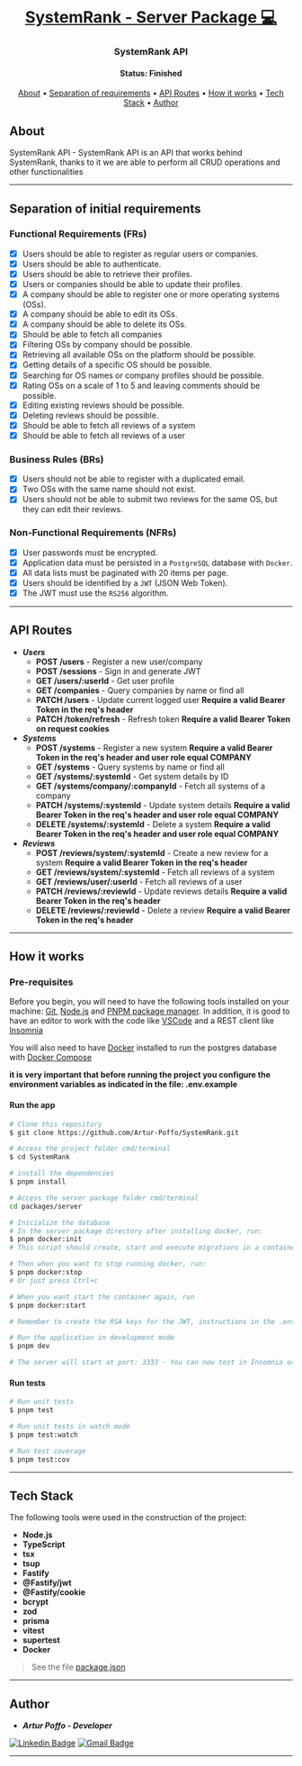<h1 align="center">
  <a href="#">SystemRank - Server Package 💻</a>
</h1>

<h3 align="center">
  SystemRank API
</h3>

<h4 align="center"> 
	 Status: Finished
</h4>

<p align="center">
 <a href="#about">About</a> •
 <a href="#separation-of-initial-requirements">Separation of requirements</a> •
 <a href="#api-routes">API Routes</a> • 
 <a href="#how-it-works">How it works</a> • 
 <a href="#tech-stack">Tech Stack</a> • 
 <a href="#author">Author</a>
</p>

## About

SystemRank API - SystemRank API is an API that works behind SystemRank, thanks to it we are able to perform all CRUD operations and other functionalities

---

## Separation of initial requirements

### Functional Requirements (FRs)

- [x] Users should be able to register as regular users or companies.
- [x] Users should be able to authenticate.
- [x] Users should be able to retrieve their profiles.
- [x] Users or companies should be able to update their profiles.
- [x] A company should be able to register one or more operating systems (OSs).
- [x] A company should be able to edit its OSs.
- [x] A company should be able to delete its OSs.
- [x] Should be able to fetch all companies
- [x] Filtering OSs by company should be possible.
- [x] Retrieving all available OSs on the platform should be possible.
- [x] Getting details of a specific OS should be possible.
- [x] Searching for OS names or company profiles should be possible.
- [x] Rating OSs on a scale of 1 to 5 and leaving comments should be possible.
- [x] Editing existing reviews should be possible.
- [x] Deleting reviews should be possible.
- [x] Should be able to fetch all reviews of a system
- [x] Should be able to fetch all reviews of a user

### Business Rules (BRs)

- [x] Users should not be able to register with a duplicated email.
- [x] Two OSs with the same name should not exist.
- [x] Users should not be able to submit two reviews for the same OS, but they can edit their reviews.

### Non-Functional Requirements (NFRs)

- [x] User passwords must be encrypted.
- [x] Application data must be persisted in a `PostgreSQL` database with `Docker`.
- [x] All data lists must be paginated with 20 items per page.
- [x] Users should be identified by a `JWT` (JSON Web Token).
- [x] The JWT must use the `RS256` algorithm.

---

## API Routes

- **_Users_**
  - **POST /users** - Register a new user/company
  - **POST /sessions** - Sign in and generate JWT
  - **GET /users/:userId** - Get user profile
  - **GET /companies** - Query companies by name or find all
  - **PATCH /users** - Update current logged user **Require a valid Bearer Token in the req's header**
  - **PATCH /token/refresh** - Refresh token **Require a valid Bearer Token on request cookies**
- **_Systems_**
  - **POST /systems** - Register a new system **Require a valid Bearer Token in the req's header and user role equal COMPANY**
  - **GET /systems** - Query systems by name or find all
  - **GET /systems/:systemId** - Get system details by ID
  - **GET /systems/company/:companyId** - Fetch all systems of a company
  - **PATCH /systems/:systemId** - Update system details **Require a valid Bearer Token in the req's header and user role equal COMPANY**
  - **DELETE /systems/:systemId** - Delete a system **Require a valid Bearer Token in the req's header and user role equal COMPANY**
- **_Reviews_**
  - **POST /reviews/system/:systemId** - Create a new review for a system **Require a valid Bearer Token in the req's header**
  - **GET /reviews/system/:systemId** - Fetch all reviews of a system
  - **GET /reviews/user/:userId** - Fetch all reviews of a user
  - **PATCH /reviews/:reviewId** - Update reviews details **Require a valid Bearer Token in the req's header**
  - **DELETE /reviews/:reviewId** - Delete a review **Require a valid Bearer Token in the req's header**

---

## How it works

### Pre-requisites

Before you begin, you will need to have the following tools installed on your machine:
[Git](https://git-scm.com), [Node.js](https://nodejs.org/en/) and [PNPM package manager](https://pnpm.io/pt/).
In addition, it is good to have an editor to work with the code like [VSCode](https://code.visualstudio.com/) and a REST client like [Insomnia](https://insomnia.rest/)

You will also need to have [Docker](https://www.docker.com/) installed to run the
postgres database with [Docker Compose](https://docs.docker.com/compose/)

**it is very important that before running the project you configure the environment variables as indicated in the file: .env.example**

#### Run the app

```bash
# Clone this repository
$ git clone https://github.com/Artur-Poffo/SystemRank.git

# Access the project folder cmd/terminal
$ cd SystemRank

# install the dependencies
$ pnpm install

# Access the server package folder cmd/terminal
cd packages/server

# Inicialize the database
# In the server package directory after installing docker, run:
$ pnpm docker:init
# This script should create, start and execute migrations in a container with Postgres database

# Then when you want to stop running docker, run:
$ pnpm docker:stop
# Or just press Ctrl+c

# When you want start the container again, run
$ pnpm docker:start

# Remember to create the RSA keys for the JWT, instructions in the .env.example file

# Run the application in development mode
$ pnpm dev

# The server will start at port: 3333 - You can now test in Insomnia or another REST client: http://localhost:3333
```

#### Run tests

```bash
# Run unit tests
$ pnpm test

# Run unit tests in watch mode
$ pnpm test:watch

# Run test coverage
$ pnpm test:cov
```

---

## Tech Stack

The following tools were used in the construction of the project:

- **Node.js**
- **TypeScript**
- **tsx**
- **tsup**
- **Fastify**
- **@Fastify/jwt**
- **@Fastify/cookie**
- **bcrypt**
- **zod**
- **prisma**
- **vitest**
- **supertest**
- **Docker**

> See the file  [package.json](https://github.com/Artur-Poffo/SystemRank/blob/main/packages/server/package.json)

---

## Author

- _**Artur Poffo - Developer**_

[![Linkedin Badge](https://img.shields.io/badge/-Artur-blue?style=flat-square&logo=Linkedin&logoColor=white&link=https://www.linkedin.com/in/arturpoffo/)](https://www.linkedin.com/in/arturpoffo/)
[![Gmail Badge](https://img.shields.io/badge/-arturpoffop@gmail.com-c14438?style=flat-square&logo=Gmail&logoColor=white&link=mailto:tgmarinho@gmail.com)](mailto:arturpoffop@gmail.com)

---